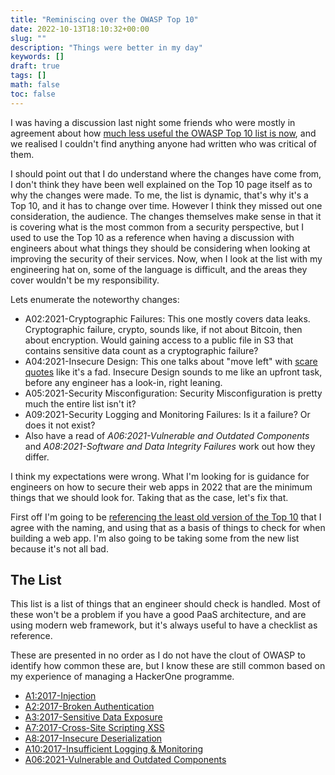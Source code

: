 ```yaml
---
title: "Reminiscing over the OWASP Top 10"
date: 2022-10-13T18:10:32+00:00
slug: ""
description: "Things were better in my day"
keywords: []
draft: true
tags: []
math: false
toc: false
---
```


<!--alex disable failure-->
<!--alex disable failures-->

I was having a discussion last night some friends who were mostly in agreement about how [much less useful the OWASP Top 10 list is now](https://web.archive.org/web/20221008005542/https://owasp.org/Top10/), and we realised I couldn't find anything anyone had written who was critical of them.

I should point out that I do understand where the changes have come from, I don't think they have been well explained on the Top 10 page itself as to why the changes were made. To me, the list is dynamic, that's why it's a Top 10, and it has to change over time. However I think they missed out one consideration, the audience. The changes themselves make sense in that it is covering what is the most common from a security perspective, but I used to use the Top 10 as a reference when having a discussion with engineers about what things they should be considering when looking at improving the security of their services. Now, when I look at the list with my engineering hat on, some of the language is difficult, and the areas they cover wouldn't be my responsibility.

Lets enumerate the noteworthy changes:

* A02:2021-Cryptographic Failures: This one mostly covers data leaks. Cryptographic failure, crypto, sounds like, if not about Bitcoin, then about encryption. Would gaining access to a public file in S3 that contains sensitive data count as a cryptographic failure?
* A04:2021-Insecure Design: This one talks about "move left" with [scare quotes](https://en.wikipedia.org/wiki/Scare_quotes) like it's a fad. Insecure Design sounds to me like an upfront task, before any engineer has a look-in, right leaning.
* A05:2021-Security Misconfiguration: Security Misconfiguration is pretty much the entire list isn't it?
* A09:2021-Security Logging and Monitoring Failures: Is it a failure? Or does it not exist?
* Also have a read of _A06:2021-Vulnerable and Outdated Components_ and _A08:2021-Software and Data Integrity Failures_ work out how they differ.

I think my expectations were wrong. What I'm looking for is guidance for engineers on how to secure their web apps in 2022 that are the minimum things that we should look for. Taking that as the case, let's fix that.

First off I'm going to be [referencing the least old version of the Top 10](https://web.archive.org/web/20210820092716/https://owasp.org/www-project-top-ten/) that I agree with the naming, and using that as a basis of things to check for when building a web app. I'm also going to be taking some from the new list because it's not all bad.

## The List
This list is a list of things that an engineer should check is handled. Most of these won't be a problem if you have a good PaaS architecture, and are using modern web framework, but it's always useful to have a checklist as reference.

These are presented in no order as I do not have the clout of OWASP to identify how common these are, but I know these are still common based on my experience of managing a HackerOne programme.

* [A1:2017-Injection](https://owasp.org/www-project-top-ten/2017/A1_2017-Injection)
* [A2:2017-Broken Authentication](https://owasp.org/www-project-top-ten/2017/A2_2017-Broken_Authentication)
* [A3:2017-Sensitive Data Exposure](https://owasp.org/www-project-top-ten/2017/A3_2017-Sensitive_Data_Exposure)
* [A7:2017-Cross-Site Scripting XSS](https://owasp.org/www-project-top-ten/2017/A7_2017-Cross-Site_Scripting_(XSS))
* [A8:2017-Insecure Deserialization](https://owasp.org/www-project-top-ten/2017/A8_2017-Insecure_Deserialization)
* [A10:2017-Insufficient Logging & Monitoring](https://owasp.org/www-project-top-ten/2017/A10_2017-Insufficient_Logging%2526Monitoring)
* [A06:2021-Vulnerable and Outdated Components](https://owasp.org/Top10/A06_2021-Vulnerable_and_Outdated_Components/)

